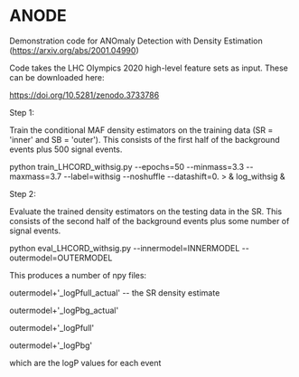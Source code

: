 # ANODE
Demonstration code for ANOmaly Detection with Density Estimation (https://arxiv.org/abs/2001.04990)

Code takes the LHC Olympics 2020 high-level feature sets as input. These can be downloaded here:

https://doi.org/10.5281/zenodo.3733786

Step 1:

Train the conditional MAF density estimators on the training data (SR = 'inner' and SB = 'outer'). This consists of the first half of the background events plus 500 signal events.

python train_LHCORD_withsig.py --epochs=50 --minmass=3.3 --maxmass=3.7 --label=withsig --noshuffle --datashift=0. > & log_withsig &

Step 2:

Evaluate the trained density estimators on the testing data in the SR. This consists of the second half of the background events plus some number of signal events.

python eval_LHCORD_withsig.py --innermodel=INNERMODEL --outermodel=OUTERMODEL

This produces a number of npy files:

outermodel+'_logPfull_actual' -- the SR density estimate

outermodel+'_logPbg_actual'

outermodel+'_logPfull'

outermodel+'_logPbg'


which are the logP values for each event
